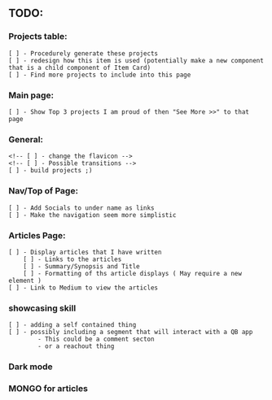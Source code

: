## TODO:

### Projects table:
    [ ] - Procedurely generate these projects
    [ ] - redesign how this item is used (potentially make a new component that is a child component of Item Card)
    [ ] - Find more projects to include into this page

### Main page:
    [ ] - Show Top 3 projects I am proud of then "See More >>" to that page

### General:
    <!-- [ ] - change the flavicon -->
    <!-- [ ] - Possible transitions -->
    [ ] - build projects ;)

### Nav/Top of Page:
    [ ] - Add Socials to under name as links
    [ ] - Make the navigation seem more simplistic

### Articles Page:
    [ ] - Display articles that I have written
        [ ] - Links to the articles
        [ ] - Summary/Synopsis and Title
        [ ] - Formatting of ths article displays ( May require a new element )
    [ ] - Link to Medium to view the articles

### showcasing skill
    [ ] - adding a self contained thing
    [ ] - possibly including a segment that will interact with a QB app
            - This could be a comment secton
            - or a reachout thing

### Dark mode

### MONGO for articles